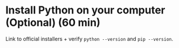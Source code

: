 # Install Python on your computer (Optional) (60 min)
Link to official installers + verify `python --version` and `pip --version`.
